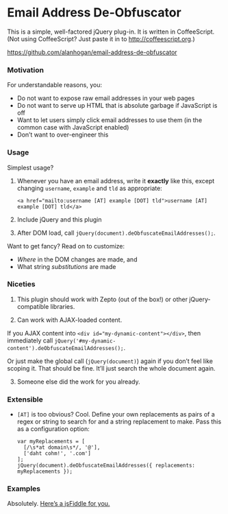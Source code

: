 Email Address De-Obfuscator
===========================

This is a simple, well-factored jQuery plug-in. It is written in CoffeeScript. (Not using CoffeeScript? Just paste it in to <http://coffeescript.org>.)

<https://github.com/alanhogan/email-address-de-obfuscator>

### Motivation

For understandable reasons, you:

- Do not want to expose raw email addresses in your web pages
- Do not want to serve up HTML that is absolute garbage if JavaScript is off
- Want to let users simply click email addresses to use them (in the common case with JavaScript enabled)
- Don’t want to over-engineer this

### Usage

Simplest usage? 

1. Whenever you have an email address, write it **exactly** like this, except changing `username`, `example` and `tld` as appropriate:

    ~~~~~~
    <a href="mailto:username [AT] example [DOT] tld">username [AT] example [DOT] tld</a>
    ~~~~~~

2. Include jQuery and this plugin

3. After DOM load, call `jQuery(document).deObfuscateEmailAddresses();`.

Want to get fancy? Read on to customize:

- _Where_ in the DOM changes are made, and
- What string _substitutions_ are made

### Niceties

1. This plugin should work with Zepto (out of the box!) or other jQuery-compatible libraries.

2. Can work with AJAX-loaded content. 
  

  If you AJAX content into `<div id="my-dynamic-content"></div>`, then immediately call
  `jQuery('#my-dynamic-content').deObfuscateEmailAddresses();`.

  Or just make the global call (`jQuery(document)`) again if you don’t feel like scoping it. That should be fine. It’ll just search the whole document again.

3. Someone else did the work for you already.

### Extensible

* `[AT]` is too obvious? Cool. Define your own replacements as pairs of a regex or string to search for and a string replacement to make. Pass this as a configuration option:

    ~~~~~~~~
    var myReplacements = [
      [/\s*at domain\s*/, '@'],
      ['daht cohm!', '.com']
    ];
    jQuery(document).deObfuscateEmailAddresses({ replacements: myReplacements });
    ~~~~~~~~

### Examples

Absolutely. [Here’s a jsFiddle for you.](http://jsfiddle.net/tyLtQ/3/)
